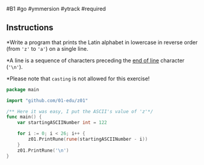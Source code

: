 #B1 #go #ymmersion #ytrack #required 
## Instructions

*Write a program that prints the Latin alphabet in lowercase in reverse order (from `'z'` to `'a'`) on a single line.

*A line is a sequence of characters preceding the [end of line](https://en.wikipedia.org/wiki/Newline) character (`'\n'`).

*Please note that `casting` is not allowed for this exercise!

``` Go
package main

import "github.com/01-edu/z01"

/** Here it was easy, I put the ASCII's value of 'z'*/
func main() {
    var startingASCIINumber int = 122

    for i := 0; i < 26; i++ {
        z01.PrintRune(rune(startingASCIINumber - i))
    }
    z01.PrintRune('\n')
}
```

